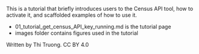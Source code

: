 This is a tutorial that briefly introduces users to the Census API tool, how to activate it, and scaffolded examples of how to use it. 

- 01_tutorial_get_census_API_key_running.md is the tutorial page
- images folder contains figures used in the tutorial
  
Written by Thi Truong. CC BY 4.0
